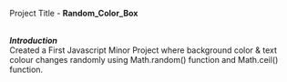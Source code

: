 Project Title - <b>Random_Color_Box</b>

<br />
<b><i>Introduction</i></b>
<br>
Created a First Javascript Minor Project where background color & text colour changes randomly using Math.random() function and Math.ceil() function.
